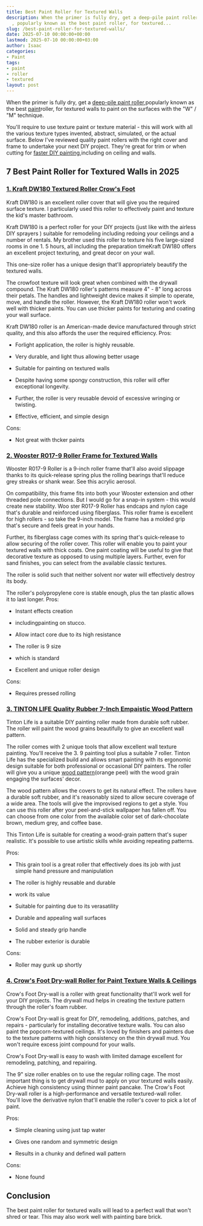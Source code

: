 ```yaml
---
title: Best Paint Roller for Textured Walls
description: When the primer is fully dry, get a deep-pile paint rollerhttpswww.pinterest.compin122371314860759495
  , popularly known as the best paint roller, for textured...
slug: /best-paint-roller-for-textured-walls/
date: 2025-07-10 00:00:00+00:00
lastmod: 2025-07-10 00:00:00+03:00
author: Isaac
categories:
- Paint
tags:
- paint
- roller
- textured
layout: post
---
```

When the primer is fully dry, get a [deep-pile paint roller](https://www.pinterest.com/pin/122371314860759495/),popularly known as the best [paint](https://pestpolicy.com/best-paint-roller-for-ceilings/)roller, for textured walls to paint on the surfaces with the "W" / "M" technique.

You'll require to use texture paint or texture material - this will work with all the various texture types invented, abstract, simulated, or the actual surface. Below I've reviewed quality paint rollers with the right cover and frame to undertake your next DIY project. They're great for trim or when cutting for [faster DIY painting](https://www.moving.com/tips/how-to-paint-a-room-quickly/),including on ceiling and walls.

## 7 Best Paint Roller for Textured Walls in 2025

###  [1. Kraft DW180 Textured Roller Crow's Foot](https://www.amazon.com/dp/B000PC9K9U/?tag=p-policy-20)

Kraft DW180 is an excellent roller cover that will give you the required surface texture. I particularly used this roller to effectively paint and texture the kid's master bathroom.

Kraft DW180 is a perfect roller for your DIY projects (just like with the airless DIY sprayers ) suitable for remodeling including redoing your ceilings and a number of rentals. My brother used this roller to texture his five large-sized rooms in one 1. 5 hours, all including the preparation timeKraft DW180 offers an excellent project texturing, and great decor on your wall.

This one-size roller has a unique design that'll appropriately beautify the textured walls.

The crowfoot texture will look great when combined with the drywall compound. The Kraft DW180 roller's patterns measure 4" - 8" long across their petals. The handles and lightweight device makes it simple to operate, move, and handle the roller. However, the Kraft DW180 roller won't work well with thicker paints. You can use thicker paints for texturing and coating your wall surface.

Kraft DW180 roller is an American-made device manufactured through strict quality, and this also affords the user the required efficiency.
Pros:

- Forlight application, the roller is highly reusable.

- Very durable, and light thus allowing better usage

- Suitable for painting on textured walls

- Despite having some spongy construction, this roller will offer exceptional longevity.

- Further, the roller is very reusable devoid of excessive wringing or twisting.

- Effective, efficient, and simple design

Cons:

- Not great with thcker paints

###  [2. Wooster R017-9 Roller Frame for Textured Walls](https://www.amazon.com/dp/B00002N6IZ/?tag=p-policy-20)

Wooster R017-9 Roller is a 9-inch roller frame that'll also avoid slippage thanks to its quick-release spring plus the rolling bearings that'll reduce grey streaks or shank wear. See this acrylic aerosol.

On compatibility, this frame fits into both your Wooster extension and other threaded pole connections. But I would go for a snap-in system - this would create new stability. Woo ster R017-9 Roller has endcaps and nylon cage that's durable and reinforced using fiberglass. This roller frame is excellent for high rollers - so take the 9-inch model. The frame has a molded grip that's secure and feels great in your hands.

Further, its fiberglass cage comes with its spring that's quick-release to allow securing of the roller cover. This roller will enable you to paint your textured walls with thick coats. One paint coating will be useful to give that decorative texture as opposed to using multiple layers. Further, even for sand finishes, you can select from the available classic textures.

The roller is solid such that neither solvent nor water will effectively destroy its body.

The roller's polypropylene core is stable enough, plus the tan plastic allows it to last longer.
Pros:

- Instant effects creation

- includingpainting on stucco.

- Allow intact core due to its high resistance

- The roller is 9 size

- which is standard

- Excellent and unique roller design

Cons:

- Requires pressed rolling

###  [3. TINTON LIFE Quality Rubber 7-Inch Empaistic Wood Pattern](https://www.amazon.com/dp/B01N57UI86/?tag=p-policy-20)

Tinton Life is a suitable DIY painting roller made from durable soft rubber. The roller will paint the wood grains beautifully to give an excellent wall pattern.

The roller comes with 2 unique tools that allow excellent wall texture painting. You'll receive the 3. 9 painting tool plus a suitable 7 roller. Tinton Life has the specialized build and allows smart painting with its ergonomic design suitable for both professional or occasional DIY painters. The roller will give you a unique [wood pattern](https://pestpolicy.com/best-deck-stain-for-pressure-treated-wood/)(orange peel) with the wood grain engaging the surfaces' decor.

The wood pattern allows the covers to get its natural effect. The rollers have a durable soft rubber, and it's reasonably sized to allow secure coverage of a wide area. The tools will give the improvised regions to get a style. You can use this roller after your peel-and-stick wallpaper has fallen off. You can choose from one color from the available color set of dark-chocolate brown, medium grey, and coffee base.

This Tinton Life is suitable for creating a wood-grain pattern that's super realistic. It's possible to use artistic skills while avoiding repeating patterns.

Pros:

- This grain tool is a great roller that effectively does its job with just simple hand pressure and manipulation

- The roller is highly reusable and durable

- work its value

- Suitable for painting due to its verasatility

- Durable and appealing wall surfaces

- Solid and steady grip handle

- The rubber exterior is durable

Cons:

- Roller may gunk up shortly

###  [4. Crow's Foot Dry-wall Roller for Paint Texture Walls & Ceilings](https://www.amazon.com/dp/B0795B44G6/?tag=p-policy-20)

Crow's Foot Dry-wall is a roller with great functionality that'll work well for your DIY projects. The drywall mud helps in creating the texture pattern through the roller's foam rubber.

Crow's Foot Dry-wall is great for DIY, remodeling, additions, patches, and repairs - particularly for installing decorative texture walls. You can also paint the popcorn-textured ceilings. It's loved by finishers and painters due to the texture patterns with high consistency on the thin drywall mud. You won't require excess joint compound for your walls.

Crow's Foot Dry-wall is easy to wash with limited damage excellent for remodeling, patching, and repairing.

The 9" size roller enables on to use the regular rolling cage. The most important thing is to get drywall mud to apply on your textured walls easily. Achieve high consistency using thinner paint pancake. The Crow's Foot Dry-wall roller is a high-performance and versatile textured-wall roller. You'll love the derivative nylon that'll enable the roller's cover to pick a lot of paint.

Pros:

- Simple cleaning using just tap water

- Gives one random and symmetric design

- Results in a chunky and defined wall pattern

Cons:

- None found

##  Conclusion

The best paint roller for textured walls will lead to a perfect wall that won't shred or tear. This may also work well with painting bare brick.
